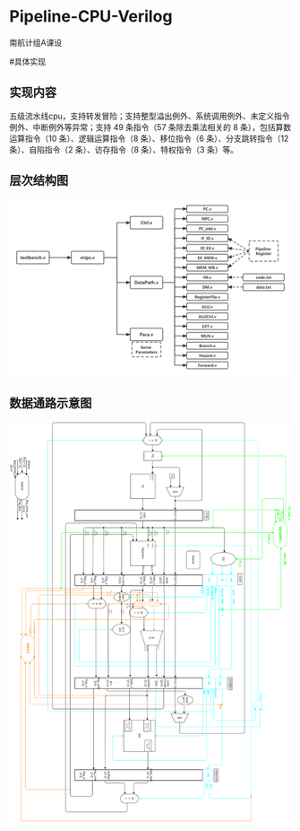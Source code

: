 # Pipeline-CPU-Verilog
南航计组A课设

#具体实现

## 实现内容

五级流水线cpu，支持转发冒险；支持整型溢出例外、系统调用例外、未定义指令例外、中断例外等异常；支持 49 条指令（57 条除去乘法相关的 8 条），包括算数运算指令（10 条）、逻辑运算指令（8 条）、移位指令（6 条）、分支跳转指令（12 条）、自陷指令（2 条）、访存指令（8 条）、特权指令（3 条）等。

## 层次结构图
![图片](/image/level.png)

## 数据通路示意图
![图片](/image/structure.png)
